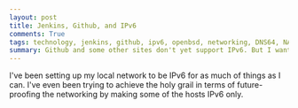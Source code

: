 ```yaml
---
layout: post
title: Jenkins, Github, and IPv6
comments: True
tags: technology, jenkins, github, ipv6, openbsd, networking, DNS64, NAT64
summary: Github and some other sites don't yet support IPv6. But I want our build servers to be IPv6 only. Here is how I achieved it using OpenBSD's NAT64 and unbound's DNS64 functions
---
```


I've been setting up my local network to be IPv6 for as much of things as I can. I've even been trying to achieve the holy grail in terms of future-proofing the networking by making some of the hosts IPv6 only.